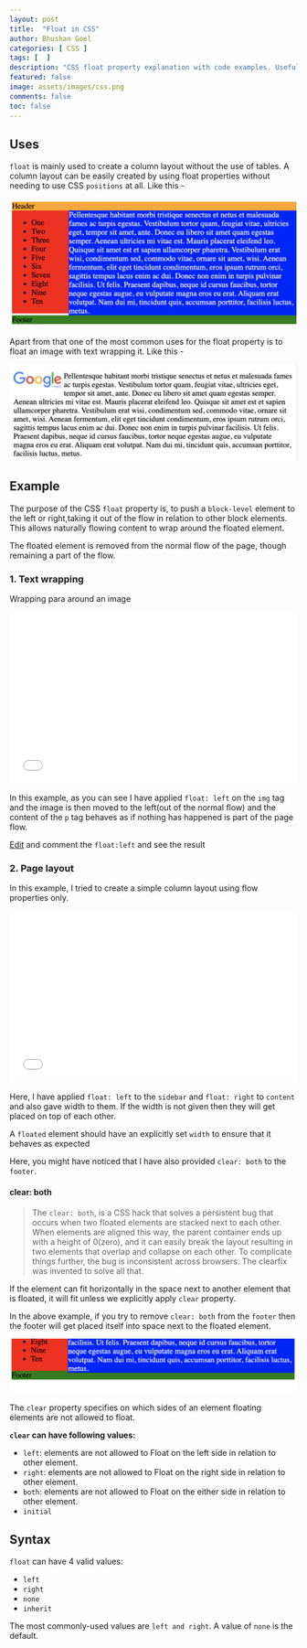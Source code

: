 ```yaml
---
layout: post
title:  "Float in CSS"
author: Bhushan Goel
categories: [ CSS ]
tags: [  ]
description: "CSS float property explanation with code examples. Useful from an interview perspective"
featured: false
image: assets/images/css.png
comments: false
toc: false
---
```

## Uses
`float` is mainly used to create a column layout without the use of tables. A column layout can be easily created by
using float properties without needing to use CSS `positions` at all. Like this -

![image of column layout](https://raw.githubusercontent.com/bhushangoel/ctfi-cdn/master/float-layout.png#post-img)

Apart from that one of the most common uses for the float
property is to float an image with text wrapping it. Like this -

![image of text wrapping](https://raw.githubusercontent.com/bhushangoel/ctfi-cdn/master/Screenshot%202021-05-07%20at%2018.52.19.png#post-img)


## Example
The purpose of the CSS `float` property is, to push a `block-level` element to the left or right,taking it out of the flow in relation to other block elements. This allows naturally flowing content to wrap around the floated element.

The floated element is removed from the normal flow of the page, though remaining a part of the flow.
### 1. Text wrapping
Wrapping para around an image
<iframe width="100%" height="300" src="//jsfiddle.net/crackingthefrontendinterview/pn6ztfxL/27/embedded/result,html,css/" allowfullscreen="allowfullscreen" allowpaymentrequest frameborder="0"></iframe>

In this example, as you can see I have applied `float: left` on the `img` tag and the image is then moved to the left(out of the normal flow) and the content of the `p` tag behaves as if nothing has happened is part of the page flow.

[Edit](http://jsfiddle.net/crackingthefrontendinterview/pn6ztfxL/27/) and comment the `float:left` and see the result

### 2. Page layout
In this example, I tried to create a simple column layout using flow properties only.
<iframe width="100%" height="300" src="//jsfiddle.net/crackingthefrontendinterview/h3y10tkb/28/embedded/result,html,css/" allowfullscreen="allowfullscreen" allowpaymentrequest frameborder="0"></iframe>

Here, I have applied `float: left` to the `sidebar` and `float: right` to `content` and also gave width to them. If the width is not given then they will get placed on top of each other.

A `floated` element should have an explicitly set `width` to ensure that it behaves as expected


Here, you might have noticed that I have also provided `clear: both` to the `footer`.

#### clear: both
> The `clear: both`, is a CSS hack that solves a persistent bug that occurs when two floated elements are stacked next to each other. When elements are aligned this way, the parent container ends up with a height of 0(zero), and it can easily break the layout resulting in two elements that overlap and collapse on each other. To complicate things further, the bug is inconsistent across browsers. The clearfix was invented to solve all that.

If the element can fit horizontally in the space next to another element that is floated, it will fit unless we explicitly apply `clear` property.


In the above example, if you try to remove `clear: both` from the `footer` then the footer will get placed itself into space next to the floated element.

![clear-both-removed](https://raw.githubusercontent.com/bhushangoel/ctfi-cdn/master/Screenshot%202021-05-07%20at%2019.21.03.png#post-img)

The `clear` property specifies on which sides of an element floating elements are not allowed to float.

**`clear` can have following values:**
- `left`: elements are not allowed to Float on the left side in relation to other element.
- `right`: elements are not allowed to Float on the right side in relation to other element.
- `both`: elements are not allowed to Float on the either side in relation to other element.
- `initial`


## Syntax
`float` can have 4 valid values:
- `left`
- `right`
- `none`
- `inherit`

The most commonly-used values are `left and right`. A value of `none` is the default.


